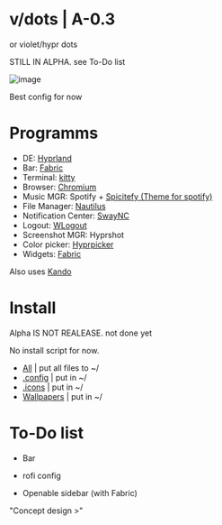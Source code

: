 # v/dots | A-0.3
or violet/hypr dots

STILL IN ALPHA. see To-Do list

![image](https://github.com/user-attachments/assets/dfc096c0-5ad3-4068-8c8d-8f78da19c17c)


Best config for now

# Programms
+ DE: [Hyprland](https://hyprland.org/)
+ Bar: [Fabric](https://github.com/Fabric-Development/fabric)
+ Terminal: [kitty](https://github.com/kovidgoyal/kitty)
+ Browser: [Chromium](https://www.chromium.org/getting-involved/download-chromium/)
+ Music MGR: Spotify + [Spicitefy (Theme for spotify)](https://spicetify.app)
+ File Manager: [Nautilus](https://apps.gnome.org/ru/Nautilus/)
+ Notification Center: [SwayNC](https://github.com/ErikReider/SwayNotificationCenter)
+ Logout: [WLogout](https://github.com/ArtsyMacaw/wlogout)
+ Screenshot MGR: Hyprshot
+ Color picker: [Hyprpicker](https://github.com/hyprwm/hyprpicker)
+ Widgets: [Fabric](https://github.com/Fabric-Development/fabric)

Also uses [Kando](https://github.com/kando-menu/kando)

# Install
Alpha IS NOT REALEASE. not done yet

No install script for now.

+ [All](https://github.com/r0l1ka/rolika-hypr-dots/releases/download/Alpha/v.dots.zip) | put all files to ~/
+ [.config](https://github.com/r0l1ka/rolika-hypr-dots/releases/download/Alpha/v.dots.-.config.zip)    | put in ~/
+ [.icons](https://github.com/r0l1ka/rolika-hypr-dots/releases/download/Alpha/v.dots.-.icons.zip)     | put in ~/
+ [Wallpapers](https://github.com/r0l1ka/rolika-hypr-dots/releases/download/Alpha/v.dots.-.wallpapers.zip) | put in ~/

# To-Do list
+ Bar
+ rofi config

+ Openable sidebar (with Fabric)

"Concept design >"
